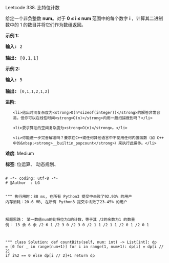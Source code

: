 Leetcode 338. 比特位计数
<p>给定一个非负整数&nbsp;<strong>num</strong>。对于&nbsp;<strong>0 &le; i &le; num </strong>范围中的每个数字&nbsp;<strong>i&nbsp;</strong>，计算其二进制数中的 1 的数目并将它们作为数组返回。</p>


<p><strong>示例 1:</strong></p>



<pre><strong>输入: </strong>2

<strong>输出: </strong>[0,1,1]</pre>



<p><strong>示例&nbsp;2:</strong></p>



<pre><strong>输入: </strong>5

<strong>输出: </strong><code>[0,1,1,2,1,2]</code></pre>



<p><strong>进阶:</strong></p>



<ul>

	<li>给出时间复杂度为<strong>O(n*sizeof(integer))</strong>的解答非常容易。但你可以在线性时间<strong>O(n)</strong>内用一趟扫描做到吗？</li>

	<li>要求算法的空间复杂度为<strong>O(n)</strong>。</li>

	<li>你能进一步完善解法吗？要求在C++或任何其他语言中不使用任何内置函数（如 C++ 中的&nbsp;<strong>__builtin_popcount</strong>）来执行此操作。</li>

</ul>





 **难度**: Medium



 **标签**: 位运算、 动态规划、 





<div class="hcb_wrap">
<pre class="prism undefined-numbers lang-python" data-lang="Python"><code>
# -*- coding: utf-8 -*-
# @Author  : LG

"""
执行用时：88 ms, 在所有 Python3 提交中击败了92.93% 的用户
内存消耗：20.6 MB, 在所有 Python3 提交中击败了23.45% 的用户

解题思路：
    某一数值num的比特位为1的计数，等于其 /2的余数为1 的数量
    例：
            13  余                  6   余
        /2  6   1               /2  3   0
        /2  3   0               /2  1   1
        /2  1   1               /2  0   1
        /2  0   1

"""
class Solution:
    def countBits(self, num: int) -> List[int]:
        dp = [0 for _ in range(num+1)]
        for i in range(1, num+1):
            dp[i] = dp[i // 2] if i%2 == 0 else dp[i // 2]+1
        return dp
</code></pre></div>
